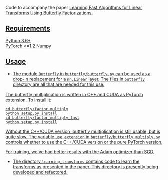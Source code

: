 Code to accompany the paper <a href="https://arxiv.org/abs/1903.05895">Learning Fast Algorithms for Linear Transforms Using Butterfly Factorizations.

## Requirements
Python 3.6+  
PyTorch >=1.2
Numpy

## Usage

* The module `Butterfly` in `butterfly/butterfly.py` can be used as a drop-in
replacement for a `nn.Linear` layer. The files in `butterfly` directory are all
that are needed for this use.

The butterfly multiplication is written in C++ and CUDA as PyTorch extension.
To install it:
```
cd butterfly/factor_multiply
python setup.py install
cd butterfly/factor_multiply_fast
python setup.py install
```
Without the C++/CUDA version, butterfly multiplication is still usable, but is
quite slow. The variable `use_extension` in `butterfly/butterfly_multiply.py`
controls whether to use the C++/CUDA version or the pure PyTorch version.

For training, we've had better results with the Adam optimizer than SGD.

* The directory `learning_transforms` contains code to learn the transforms
  as presented in the paper. This directory is presently being developed and
  refactored.


